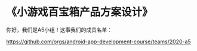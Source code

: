 # 《小游戏百宝箱产品方案设计》

你好，我们是A5小组！这事我们的成员名单：

https://github.com/orgs/android-app-development-course/teams/2020-a5
